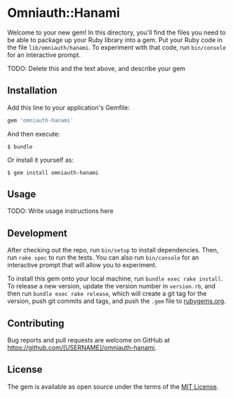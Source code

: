 # Omniauth::Hanami

Welcome to your new gem! In this directory, you'll find the files you need to be able to package up your Ruby library into a gem. Put your Ruby code in the file `lib/omniauth/hanami`. To experiment with that code, run `bin/console` for an interactive prompt.

TODO: Delete this and the text above, and describe your gem

## Installation

Add this line to your application's Gemfile:

```ruby
gem 'omniauth-hanami'
```

And then execute:

    $ bundle

Or install it yourself as:

    $ gem install omniauth-hanami

## Usage

TODO: Write usage instructions here

## Development

After checking out the repo, run `bin/setup` to install dependencies. Then, run `rake spec` to run the tests. You can also run `bin/console` for an interactive prompt that will allow you to experiment.

To install this gem onto your local machine, run `bundle exec rake install`. To release a new version, update the version number in `version.rb`, and then run `bundle exec rake release`, which will create a git tag for the version, push git commits and tags, and push the `.gem` file to [rubygems.org](https://rubygems.org).

## Contributing

Bug reports and pull requests are welcome on GitHub at https://github.com/[USERNAME]/omniauth-hanami.


## License

The gem is available as open source under the terms of the [MIT License](http://opensource.org/licenses/MIT).

